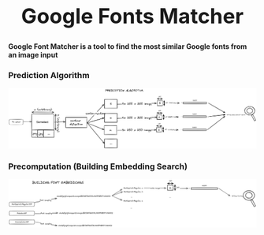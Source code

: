 ## <div align="center"><b><h1>Google Fonts Matcher</h1></div>

Google Font Matcher is a tool to find the most similar Google fonts from an image input 


### Prediction Algorithm 

<p align="center">
  <img src="prediction.png">
</p>

### Precomputation (Building Embedding Search)

<p align="center">
    <img src="training_font_embedding.png">
</p>

